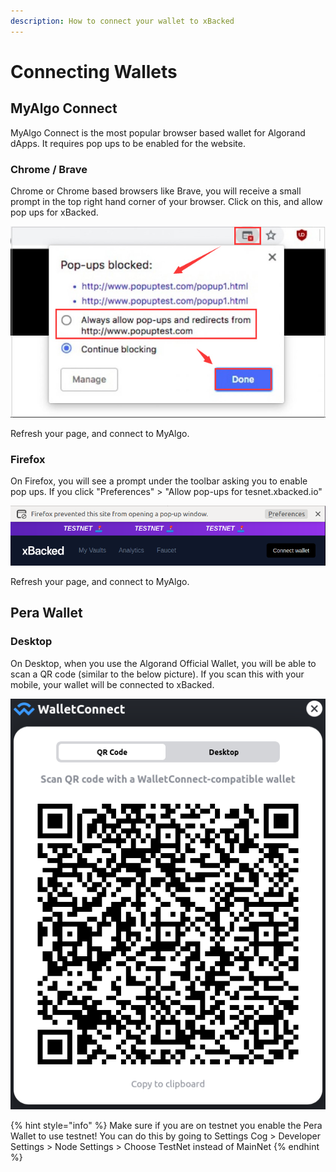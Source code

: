 ```yaml
---
description: How to connect your wallet to xBacked
---
```


# Connecting Wallets

## MyAlgo Connect

MyAlgo Connect is the most popular browser based wallet for Algorand dApps. It requires pop ups to be enabled for the website.

### Chrome / Brave

Chrome or Chrome based browsers like Brave, you will receive a small prompt in the top right hand corner of your browser. Click on this, and allow pop ups for xBacked.

![](<../.gitbook/assets/image (1) (1).png>)

Refresh your page, and connect to MyAlgo.

### Firefox

On Firefox, you will see a prompt under the toolbar asking you to enable pop ups. If you click "Preferences" > "Allow pop-ups for tesnet.xbacked.io"

![](<../.gitbook/assets/image (9) (1).png>)

Refresh your page, and connect to MyAlgo.

## Pera Wallet

### Desktop

On Desktop, when you use the Algorand Official Wallet, you will be able to scan a QR code (similar to the below picture). If you scan this with your mobile, your wallet will be connected to xBacked.

![](<../.gitbook/assets/image (8) (1).png>)

{% hint style="info" %}
Make sure if you are on testnet you enable the Pera Wallet to use testnet! You can do this by going to Settings Cog > Developer Settings > Node Settings > Choose TestNet instead of MainNet
{% endhint %}
